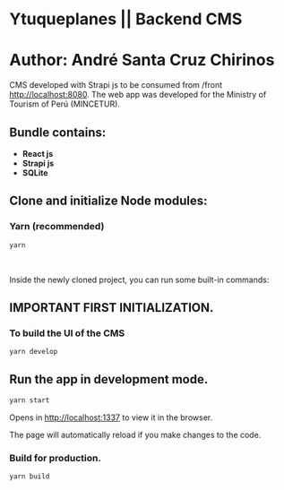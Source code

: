 # Ytuqueplanes || Backend CMS
# Author:  André Santa Cruz Chirinos
CMS developed with Strapi js to be consumed from /front [http://localhost:8080](http://localhost:8080). The web app was developed for the Ministry of Tourism of Perú (MINCETUR).
## Bundle contains:

- **React js**
- **Strapi js**
- **SQLite**

## Clone and initialize Node modules:

### Yarn (recommended)

```sh
yarn
```
<br>

Inside the newly cloned project, you can run some built-in commands:

## IMPORTANT FIRST INITIALIZATION.
### To build the UI of the CMS
```sh
yarn develop
```
## Run the app in development mode.
```sh
yarn start
```
Opens in [http://localhost:1337](http://localhost:1337) to view it in the browser.

The page will automatically reload if you make changes to the code.

### Build for production.
```sh
yarn build
```